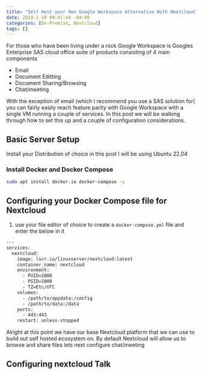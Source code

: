 ```yaml
---
title: "Self Host your Own Google Workspace Alternative With Nextcloud"
date: 2024-1-18 09:41:44 -04:00
categories: [On-Premise, Nextcloud]
tags: []
---
```


For those who have been living under a rock Google Workspace is Googles Enterprise SAS cloud office suite of products consisting of 4 main components
* Email
* Document Editting
* Document Sharing/Browsing
* Chat/meeting

With the exception of email (which I recommend you use a SAS solution for( you can fairly easily reach feature parity with Google Workspace with a single VM running a couple of services. In this post we will be walking through how to set this up and a couple of configuration considerations.

## Basic Server Setup
Install your Distribution of choice in this post I will be using Ubuntu 22.04

### Install Docker and Docker Compose
```bash
sudo apt install docker.io docker-compose -y
```

## Configuring your Docker Compose file for Nextcloud
1. use your file editor of choice to create a `docker-compose.yml` file and enter the below in it
```bash
---
services:
  nextcloud:
    image: lscr.io/linuxserver/nextcloud:latest
    container_name: nextcloud
    environment:
      - PUID=1000
      - PGID=1000
      - TZ=Etc/UTC
    volumes:
      - /path/to/appdata:/config
      - /path/to/data:/data
    ports:
      - 443:443
    restart: unless-stopped
```

Alright at this point we have our base Nextcloud platform that we can use to build out self hosted ecosystem on. By default Nextcloud will allow us to browse and share files lets next configure chat/meeting

## Configuring nextcloud Talk